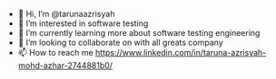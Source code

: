 - 👋 Hi, I’m @tarunaazrisyah
- 👀 I’m interested in software testing
- 🌱 I’m currently learning more about software testing engineering
- 💞️ I’m looking to collaborate on with all greats company
- 📫 How to reach me https://www.linkedin.com/in/taruna-azrisyah-mohd-azhar-2744881b0/
<!---
tarunaazrisyah/tarunaazrisyah is a ✨ special ✨ repository because its `README.md` (this file) appears on your GitHub profile.
You can click the Preview link to take a look at your changes.
--->
